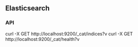 ## Elasticsearch

### API
curl -X GET http://localhost:9200/_cat/indices?v
curl -X GET http://localhost:9200/_cat/health?v
